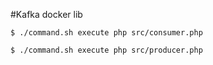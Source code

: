 #Kafka docker lib

``
$ ./command.sh execute php src/consumer.php
``

``
$ ./command.sh execute php src/producer.php
``
